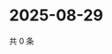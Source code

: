 # 2025-08-29

共 0 条

<!-- BEGIN ZHIHUVIDEO -->
<!-- 最后更新时间 Fri Aug 29 2025 11:29:47 GMT+0800 (China Standard Time) -->

<!-- END ZHIHUVIDEO -->
